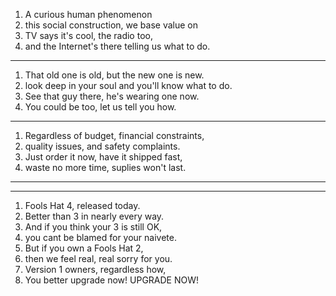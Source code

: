 1. A curious human phenomenon
1. this social construction, we base value on
1. TV says it's cool, the radio too,
1. and the Internet's there telling us what to do.

----

1. That old one is old, but the new one is new.
1. look deep in your soul and you'll know what to do.
1. See that guy there, he's wearing one now.
1. You could be too, let us tell you how.

----

1. Regardless of budget, financial constraints,
1. quality issues, and safety complaints.
1. Just order it now, have it shipped fast,
1. waste no more time, suplies won't last.

----
----

1. Fools Hat 4, released today.
1. Better than 3 in nearly every way.
1. And if you think your 3 is still OK,
1. you cant be blamed for your naivete.
1. But if you own a Fools Hat 2,
1. then we feel real, real sorry for you.
1. Version 1 owners, regardless how,
1. You better upgrade now! UPGRADE NOW!
